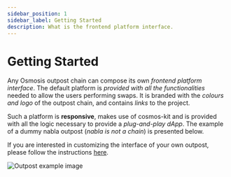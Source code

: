 ```yaml
---
sidebar_position: 1
sidebar_label: Getting Started
description: What is the frontend platform interface.
---
```


# Getting Started

Any Osmosis outpost chain can compose its own *frontend platform interface*.
The default platform is *provided with all the functionalities* needed to 
allow the users performing swaps. It is branded with the *colours and logo* of
the outpost chain, and contains *links* to the project.

Such a platform is **responsive**, makes use of cosmos-kit and is provided with
all the logic necessary to provide a *plug-and-play dApp*. The example of a 
dummy nabla outpost (*nabla is not a chain*) is presented below.

If you are interested in customizing the interface of your own outpost, please 
follow the instructions [here](./customization-guide/customizability).

![Outpost example image](/img/user-interface-setup/frontend-platform-interface/overview.jpg "Outpost example ")